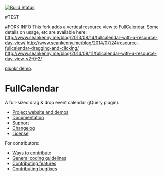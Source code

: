 [![Build Status](https://travis-ci.org/seankenny/fullcalendar.png?branch=v2)](https://travis-ci.org/seankenny/fullcalendar)

#TEST

#FORK INFO
This fork adds a vertical resource view to FullCalendar.  Some details on usage, etc are available here:
<a href="http://www.seankenny.me/blog/2013/08/14/fullcalendar-with-a-resource-day-view/" target="_blank">http://www.seankenny.me/blog/2013/08/14/fullcalendar-with-a-resource-day-view/</a>
<a href="http://www.seankenny.me/blog/2014/07/24/resource-fullcalendar-dragging-and-clicking/" target="_blank">http://www.seankenny.me/blog/2014/07/24/resource-fullcalendar-dragging-and-clicking/</a>
<a href="ttp://www.seankenny.me/blog/2014/08/11/fullcalendar-with-a-resource-day-view-v2-0-2/" target="_blank">http://www.seankenny.me/blog/2014/08/11/fullcalendar-with-a-resource-day-view-v2-0-2/</a>

[plunkr demo](http://plnkr.co/KRXcK2oNd9eX2IMBM6yY).

# FullCalendar

A full-sized drag & drop event calendar (jQuery plugin).

- [Project website and demos](http://arshaw.com/fullcalendar/)
- [Documentation](http://arshaw.com/fullcalendar/docs/)
- [Support](http://arshaw.com/fullcalendar/support/)
- [Changelog](changelog.md)
- [License](license.txt)

For contributors:

- [Ways to contribute](http://arshaw.com/fullcalendar/wiki/Contributing/)
- [General coding guidelines](https://github.com/arshaw/fullcalendar/wiki/Contributing-Code)
- [Contributing features](https://github.com/arshaw/fullcalendar/wiki/Contributing-Features)
- [Contributing bugfixes](https://github.com/arshaw/fullcalendar/wiki/Contributing-Bugfixes)
